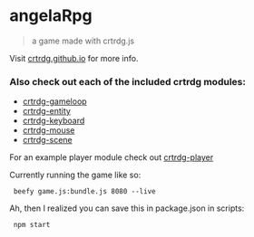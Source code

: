 # angelaRpg
> a game made with crtrdg.js

Visit [crtrdg.github.io](http://crtrdg.github.io) for more info.

### Also check out each of the included crtrdg modules:
- [crtrdg-gameloop](http://github.com/sethvincent/crtrdg-gameloop)
- [crtrdg-entity](http://github.com/sethvincent/crtrdg-entity)
- [crtrdg-keyboard](http://github.com/sethvincent/crtrdg-keyboard)
- [crtrdg-mouse](http://github.com/sethvincent/crtrdg-mouse)
- [crtrdg-scene](http://github.com/sethvincent/crtrdg-scene)

For an example player module check out [crtrdg-player](http://github.com/sethvincent/crtrdg-player)

Currently running the game like so:

     beefy game.js:bundle.js 8080 --live

Ah, then I realized you can save this in package.json in scripts:

     npm start